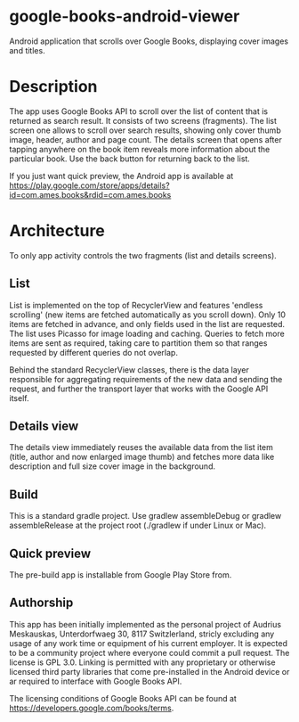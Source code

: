 # google-books-android-viewer

Android application that scrolls over Google Books, displaying cover images and titles.

# Description

The app uses Google Books API to scroll over the list of content that is returned as search result. It consists of two screens (fragments). The list screen one allows to scroll over search results, showing only cover thumb image, header, author and page count. The details screen that opens after tapping anywhere on the book item reveals more information about the particular book. Use the back button for returning back to the list.

If you just want quick preview, the Android app is available at https://play.google.com/store/apps/details?id=com.ames.books&rdid=com.ames.books

# Architecture

To only app activity controls the two fragments (list and details screens). 

## List 
List is implemented on the top of RecyclerView and features 'endless scrolling' (new items are fetched automatically as you scroll down). Only 10 items are fetched in advance, and only fields used in the list are requested.  The list uses Picasso for image loading and caching. Queries to fetch more items are sent as required, taking care to partition them so that ranges requested by different queries do not overlap.

Behind the standard RecyclerView classes, there is the data layer responsible for aggregating requirements of the new data and sending the request, and further the transport layer that works with the Google API itself.

## Details view
The details view immediately reuses the available data from the list item (title, author and now enlarged image thumb) and fetches more data like description and full size cover image in the background. 

## Build

This is a standard gradle project. Use gradlew assembleDebug or gradlew assembleRelease at the project root (./gradlew if under Linux or Mac). 

## Quick preview

The pre-build app is installable from Google Play Store from.

## Authorship
This app has been initially implemented as the personal project of Audrius Meskauskas, Unterdorfwaeg 30, 8117 Switzlerland, stricly excluding any usage of any work time or equipment of his current employer. It is expected to be a community project where everyone could commit a pull request. The license is GPL 3.0. Linking is permitted with any proprietary or otherwise licensed third party libraries that come pre-installed in the Android device or ar required to interface with Google Books API.

The licensing conditions of Google Books API can be found at https://developers.google.com/books/terms. 


